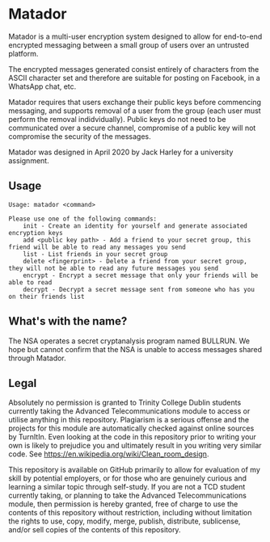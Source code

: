 # Matador

Matador is a multi-user encryption system designed to allow for end-to-end encrypted messaging between a small group of users over an untrusted platform.

The encrypted messages generated consist entirely of characters from the ASCII character set and therefore are suitable for posting on Facebook, in a WhatsApp chat, etc.

Matador requires that users exchange their public keys before commencing messaging, and supports removal of a user from the group (each user must perform the removal indidvidually). Public keys do not need to be communicated over a secure channel, compromise of a public key will not compromise the security of the messages.

Matador was designed in April 2020 by Jack Harley for a university assignment.

Usage
---------------------------
```
Usage: matador <command>

Please use one of the following commands:
    init - Create an identity for yourself and generate associated encryption keys
    add <public key path> - Add a friend to your secret group, this friend will be able to read any messages you send
    list - List friends in your secret group
    delete <fingerprint> - Delete a friend from your secret group, they will not be able to read any future messages you send
    encrypt - Encrypt a secret message that only your friends will be able to read
    decrypt - Decrypt a secret message sent from someone who has you on their friends list
```

What's with the name?
---------------------------
The NSA operates a secret cryptanalysis program named BULLRUN. We hope but cannot confirm that the NSA is unable to access messages shared through Matador.

Legal
---------------------------
Absolutely no permission is granted to Trinity College Dublin students currently taking the Advanced Telecommunications module to access or utilise anything in this repository. Plagiarism is a serious offense and the projects for this module are automatically checked against online sources by TurnItIn. Even looking at the code in this repository prior to writing your own is likely to prejudice you and ultimately result in you writing very similar code. See https://en.wikipedia.org/wiki/Clean_room_design.

This repository is available on GitHub primarily to allow for evaluation of my skill by potential employers, or for those who are genuinely curious and learning a similar topic through self-study. If you are not a TCD student currently taking, or planning to take the Advanced Telecommunications module, then permission is hereby granted, free of charge to use the contents of this repository without restriction, including without limitation the rights to use, copy, modify, merge, publish, distribute, sublicense, and/or sell copies of the contents of this repository.